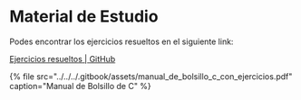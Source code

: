 # Material de Estudio

Podes encontrar los ejercicios resueltos en el siguiente link:

[Ejercicios resueltos \| GitHub](https://github.com/jpromanonet/facultadClasesYProyectos/tree/master/C%26C%2B%2B/ejerciciosTareaResueltos/primeraParte)

{% file src="../../../.gitbook/assets/manual\_de\_bolsillo\_c\_con\_ejercicios.pdf" caption="Manual de Bolsillo de C" %}



